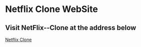 # Netflix Clone WebSite

## Visit NetFlix--Clone at the address below

[Netflix Clone]("https://external.ink?to=talismar.github.io/netflix_clone/")
